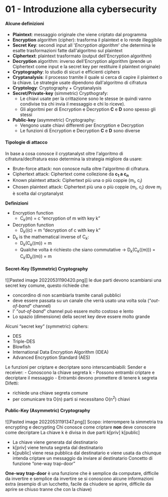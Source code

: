 # 01 - Introduzione alla cybersecurity

#### Alcune definizioni
- **Plaintext**: messaggio originale che viene criptato dal programma
- **Encryption** algorithm (cipher): trasforma il plaintext e lo rende illeggibile
- **Secret** **Key**: secondi input all '_Encryption algorithm_' che determina le esatte trasformazioni fatte dall'algoritmo sul plaintext
- **Ciphertext**: plaintext trasformato (output dell'Encryption algorithm)
- **Decryption** algorithm: inverso dell'Encryption algorithm (prende un Ciphertext come input e la secret key per restituire il plaintext originale)
- **Cryptography**: lo studio di sicuri e efficienti ciphers
- **Cryptanalysis**: il processo tramite il quale si cerca di capire il plaintext o la chiave. Le strategie usate dipendono dall'algoritmo di cifratura
- **Cryptology**: Cryptography + Cryptanalysis
- **Secret/Private-key** (simmetric) Crypthografy: 
	- Le chiavi usate per la crittazione sono le stesse (e quindi vanno condivise tra chi invia il messaggio e chi lo riceve). 
	- Gli algoritmi per di Encryption e Decryption **C** e **D** sono spesso gli stessi
- **Public-key** (asymmetric) Cryptography: 
	- Vengono usate chiavi differenti per Encryption e Decryption
	- Le funzioni di Encryption e Decryption **C** e **D** sono diverse

#### Tipologie di attacco
In base a cosa conosce il cryptanalyst oltre l'algoritmo di cifratura/decifratura esso determina la strategia migliore da usare:
- Brute-force attack: non conosce nulla oltre l'algoritmo di cifratura.
- Ciphertext attack: Ciphertext come collezione da **c$_1$  a c$_n$** 
- Known plaintext attack: Ciphertext più una o più coppie (m$_i$, c$_i$)
- Chosen plaintext attack: Ciphertext più una o più coppie  (m$_i$, c$_i$) dove m$_i$ è scelta dal cryptanalyst

**Definizioni**
- Encryption function 
	- C$_k$(m) = c “encryption of m with key k” 
- Decryption function 
	- D$_k$((c) = m “decryption of c with key k” 
- D$_k$ is the mathematical inverse of C$_k$:
	-  D$_k$(C$_k$((m)) = m 
	- Qualche volta è richiesto che siano commutative -> D$_k$(C$_k$((m))) =  C$_k$(D$_k$((m)) = m


#### Secret-Key (Symmetric) Cryptography


![[Pasted image 20220531190420.png]]
le due parti devono scambiarsi una secret key comune, questo richiede che:
- concordino di non scambiarla tramite canali pubblici
- deve essere passata su un canale che verrà usato una volta sola (“_out-of-band_" channel)
- l' “_out-of-band_" channel può essere molto costoso e lento
- Lo spazio (dimensione) della secret key deve essere molto grande

Alcuni “secret key” (symmetric) ciphers:
- DES
- Triple-DES
- Blowfish
- International Data Encryption Algorithm (IDEA)
- Advanced Encryption Standard (AES)

Le funzioni per criptare e decriptare sono interscambiabili:
Sender e receiver:
	- Conoscono la chiave segreta k
	- Possono entrambi criptare e decriptare il messaggio
	- Entrambi devono promettere di tenere k segreta
Difetti:
- richiede una chiave segreta comune
- per comunicare tra O(n) parti si necessitano O(n$^2$) chiavi

#### Public-Key (Asymmetric) Cryptography
![[Pasted image 20220531191347.png]]
Scopo: interrompere la simmetria tra encrypting e decrypting
Chi conosce come criptare **non** deve conoscere come decriptare
La chiave k è divisa in due parti k[priv] k[public]
- La chiave viene generata dal destinatario
- k[priv] viene tenuta segreta dal destinatario
- k[public] viene resa pubblica dal destinatario e viene usata da chiunque intenda criptare un messaggio da inviare al destinatario
Concetto di funzione “one-way trap-door” 

**One-way trap-door**
è una funzione che è semplice da computare, difficile da invertire e semplice da invertire se si conoscono alcune informazioni extra (esempio di un lucchetto, facile da chiudere se aprire, difficile da aprire se chiuso tranne che con la chiave)
